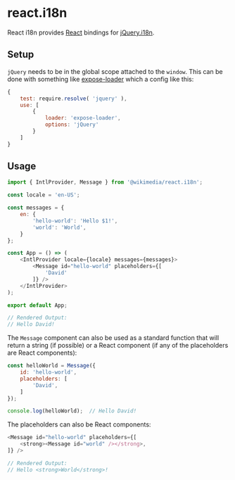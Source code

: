 react.i18n
===========

React i18n provides [React](https://reactjs.org) bindings for [jQuery.i18n](https://github.com/wikimedia/jquery.i18n).

Setup
-----
`jQuery` needs to be in the global scope attached to the `window`. This can be done with something like [expose-loader](https://github.com/webpack-contrib/expose-loader) which a config like this:
```javascript
{
	test: require.resolve( 'jquery' ),
	use: [
		{
			loader: 'expose-loader',
			options: 'jQuery'
		}
	]
}
```

Usage
-----
```javascript
import { IntlProvider, Message } from '@wikimedia/react.i18n';

const locale = 'en-US';

const messages = {
	en: {
		'hello-world': 'Hello $1!',
		'world': 'World',
	}
};

const App = () => (
	<IntlProvider locale={locale} messages={messages}>
		<Message id="hello-world" placeholders={[
			'David'
		]} />
	</IntlProvider>
);

export default App;

// Rendered Output:
// Hello David!
```

The `Message` component can also be used as a standard function that will return a string (if possible) or a React component (if any of the placeholders are React components):
```javascript
const helloWorld = Message({
	id: 'hello-world',
	placeholders: [
		'David',
	]
});

console.log(helloWorld);  // Hello David!
```

The placeholders can also be React components:
```javascript
<Message id="hello-world" placeholders={[
	<strong><Message id="world" /></strong>,
]} />

// Rendered Output:
// Hello <strong>World</strong>!
```
